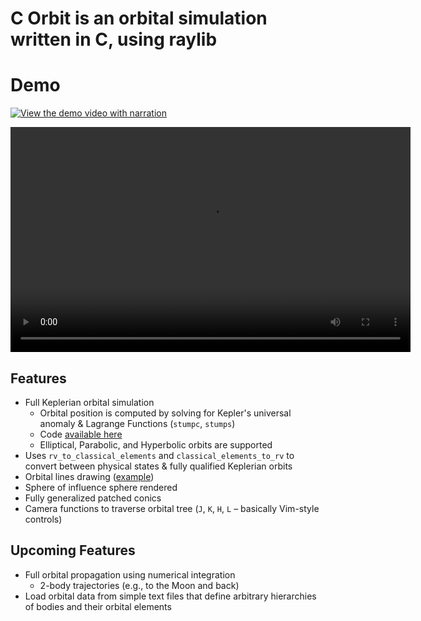 # C Orbit is an orbital simulation written in C, using raylib

# Demo
[![View the demo video with narration](https://img.youtube.com/vi/kRb1Rg4uK-U/0.jpg)](https://www.youtube.com/watch?v=kRb1Rg4uK-U)

<video width="640" height="360" src="https://github.com/user-attachments/assets/7dc03f54-1fc5-4ace-9054-d87ab199ae50" controls></video>

## Features

- Full Keplerian orbital simulation
  - Orbital position is computed by solving for Kepler's universal anomaly & Lagrange Functions (`stumpc`, `stumps`)
  - Code [available here](#)
  - Elliptical, Parabolic, and Hyperbolic orbits are supported
- Uses `rv_to_classical_elements` and `classical_elements_to_rv` to convert between physical states & fully qualified Keplerian orbits
- Orbital lines drawing ([example](#))
- Sphere of influence sphere rendered
- Fully generalized patched conics
- Camera functions to traverse orbital tree (`J`, `K`, `H`, `L` – basically Vim-style controls)

## Upcoming Features

- Full orbital propagation using numerical integration
  - 2-body trajectories (e.g., to the Moon and back)
- Load orbital data from simple text files that define arbitrary hierarchies of bodies and their orbital elements

